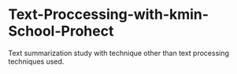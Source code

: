 # Text-Proccessing-with-kmin-School-Prohect
Text summarization study with technique other than text processing techniques used.
